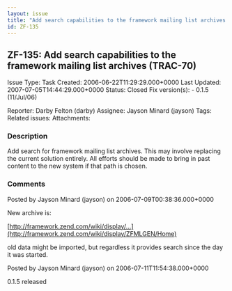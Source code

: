```yaml
---
layout: issue
title: "Add search capabilities to the framework mailing list archives (TRAC-70)"
id: ZF-135
---
```


ZF-135: Add search capabilities to the framework mailing list archives (TRAC-70)
--------------------------------------------------------------------------------

 Issue Type: Task Created: 2006-06-22T11:29:29.000+0000 Last Updated: 2007-07-05T14:44:29.000+0000 Status: Closed Fix version(s): - 0.1.5 (11/Jul/06)
 
 Reporter:  Darby Felton (darby)  Assignee:  Jayson Minard (jayson)  Tags: 
 Related issues: 
 Attachments: 
### Description

Add search for framework mailing list archives. This may involve replacing the current solution entirely. All efforts should be made to bring in past content to the new system if that path is chosen.

 

 

### Comments

Posted by Jayson Minard (jayson) on 2006-07-09T00:38:36.000+0000

New archive is:

[http://framework.zend.com/wiki/display/…](http://framework.zend.com/wiki/display/ZFMLGEN/Home)

old data might be imported, but regardless it provides search since the day it was started.

 

 

Posted by Jayson Minard (jayson) on 2006-07-11T11:54:38.000+0000

0.1.5 released

 

 